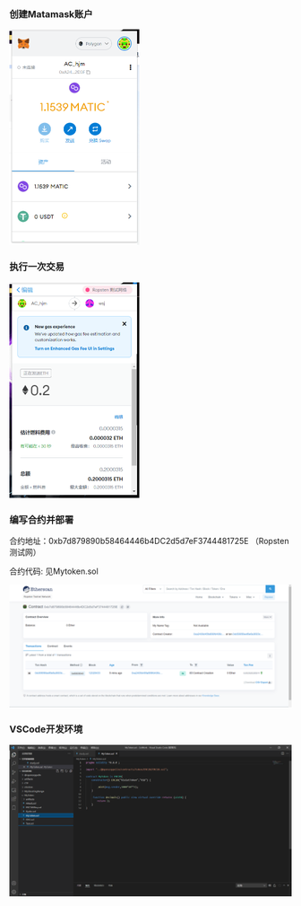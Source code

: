 

### 创建Matamask账户

<img src="https://github.com/VioletSakura777/learnblockchain_homework/blob/main/w1/picture/Matamask%E8%B4%A6%E6%88%B7%E5%88%9B%E5%BB%BA.png" alt="Matamask账户创建" style="zoom:50%;" />

### 执行一次交易

<img src="https://github.com/VioletSakura777/learnblockchain_homework/blob/main/w1/picture/%E6%89%A7%E8%A1%8C%E4%B8%80%E6%AC%A1%E4%BA%A4%E6%98%93.png" alt="执行一次交易" style="zoom:50%;" />



### 编写合约并部署

合约地址：0xb7d879890b58464446b4DC2d5d7eF3744481725E （Ropsten测试网）

合约代码: 见Mytoken.sol

<img src="https://github.com/VioletSakura777/learnblockchain_homework/blob/main/w1/picture/%E5%90%88%E7%BA%A6%E9%83%A8%E7%BD%B2%E8%AF%A6%E6%83%85.png" alt="合约部署详情" style="zoom:50%;" />



### VSCode开发环境

<img src="https://github.com/VioletSakura777/learnblockchain_homework/blob/main/w1/picture/vscode%E5%BC%80%E5%8F%91%E7%8E%AF%E5%A2%83.png" alt="vscode开发环境" style="zoom:50%;" />
